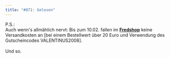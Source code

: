 ```yaml
---
title: "#871: Gelesen"
---
```

 

P.S.:<br />
Auch wenn's allmählich nervt: Bis zum 10.02. fallen im <a href="http://www.spreadshirt.net/shop.php?sid=125913"><strong>Fredshop</strong></a> keine Versandkosten an [bei einem Bestellwert über 20 Euro und Verwendung des Gutscheincodes VALENTINUS2008].
<br /><br />
Und so.
